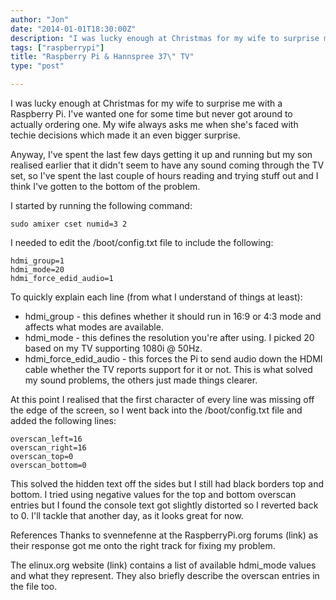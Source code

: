 ```yaml
---
author: "Jon"
date: "2014-01-01T18:30:00Z"
description: "I was lucky enough at Christmas for my wife to surprise me with a Raspberry Pi. I've wanted one for some time but never got around to actually ordering one."
tags: ["raspberrypi"]
title: "Raspberry Pi & Hannspree 37\" TV"
type: "post"

---
```


I was lucky enough at Christmas for my wife to surprise me with a Raspberry Pi. I've wanted one for some time but never got around to actually ordering one. My wife always asks me when she's faced with techie decisions which made it an even bigger surprise.

Anyway, I've spent the last few days getting it up and running but my son realised earlier that it didn't seem to have any sound coming through the TV set, so I've spent the last couple of hours reading and trying stuff out and I think I've gotten to the bottom of the problem.

I started by running the following command:

	sudo amixer cset numid=3 2

I needed to edit the /boot/config.txt file to include the following:

	hdmi_group=1
	hdmi_mode=20
	hdmi_force_edid_audio=1

To quickly explain each line (from what I understand of things at least):
* hdmi_group - this defines whether it should run in 16:9 or 4:3 mode and affects what modes are available.
* hdmi_mode - this defines the resolution you're after using. I picked 20 based on my TV supporting 1080i @ 50Hz.
* hdmi_force_edid_audio - this forces the Pi to send audio down the HDMI cable whether the TV reports support for it or not. This is what solved my sound problems, the others just made things clearer.

At this point I realised that the first character of every line was missing off the edge of the screen, so I went back into the /boot/config.txt file and added the following lines:

	overscan_left=16
	overscan_right=16
	overscan_top=0
	overscan_bottom=0

This solved the hidden text off the sides but I still had black borders top and bottom. I tried using negative values for the top and bottom overscan entries but I found the console text got slightly distorted so I reverted back to 0. I'll tackle that another day, as it looks great for now.

References
Thanks to svennefenne at the RaspberryPi.org forums (link) as their response got me onto the right track for fixing my problem.

The elinux.org website (link) contains a list of available hdmi_mode values and what they represent. They also briefly describe the overscan entries in the file too.